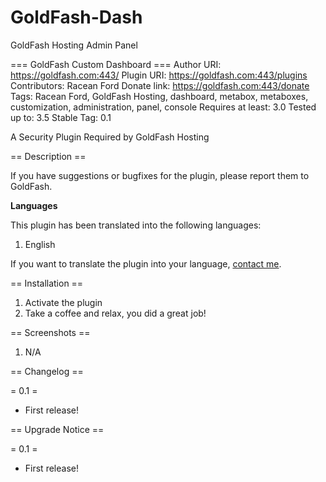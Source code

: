 GoldFash-Dash
=============

GoldFash Hosting Admin Panel

=== GoldFash Custom Dashboard ===
Author URI: https://goldfash.com:443/
Plugin URI: https://goldfash.com:443/plugins
Contributors: Racean Ford
Donate link: https://goldfash.com:443/donate
Tags: Racean Ford, GoldFash Hosting, dashboard, metabox, metaboxes, customization, administration, panel, console
Requires at least: 3.0
Tested up to: 3.5
Stable Tag: 0.1

A Security Plugin Required by GoldFash Hosting

== Description ==

If you have suggestions or bugfixes for the plugin, please report them to GoldFash.

**Languages**

This plugin has been translated into the following languages:

1. English

If you want to translate the plugin into your language, [contact me](http://goldfash.com/contact).

== Installation ==

1. Activate the plugin
2. Take a coffee and relax, you did a great job!


== Screenshots ==

1. N/A


== Changelog ==

= 0.1 =

* First release!

== Upgrade Notice ==

= 0.1 =

* First release!
